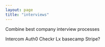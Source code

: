 ```yaml
---
layout: page
title: "interviews"
---
```


Combine best company interview processes

Intercom
Auth0
Checkr
Lx
basecamp
Stripe?
